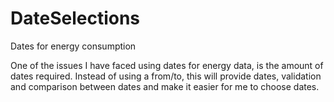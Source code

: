# DateSelections
Dates for energy consumption

One of the issues I have faced using dates for energy data, is the amount of dates required. Instead of using a from/to, this will provide dates, validation and comparison between dates and make it easier for me to choose dates.
